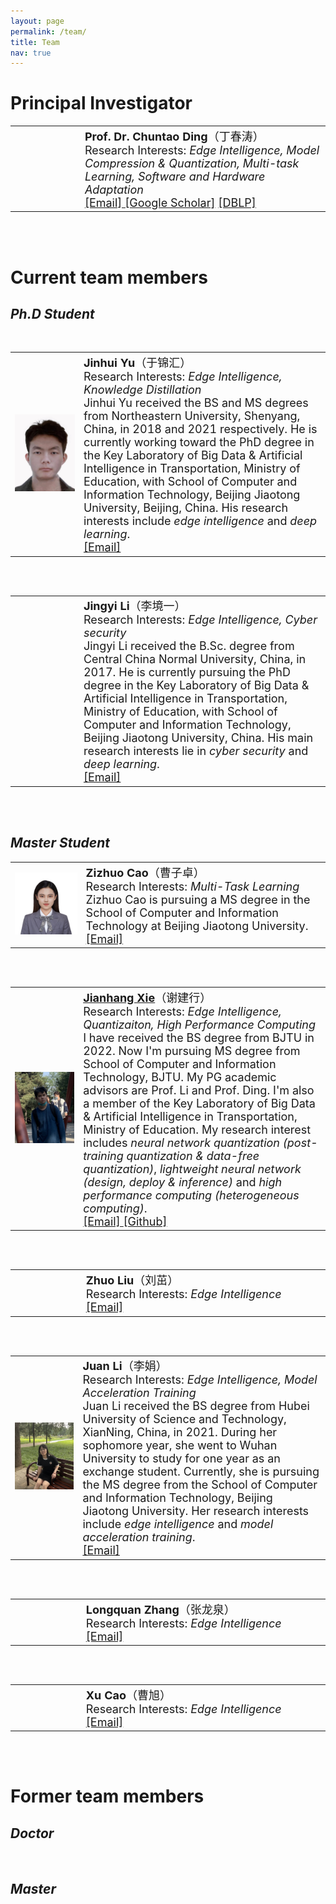 ```yaml
---
layout: page
permalink: /team/
title: Team
nav: true
---
```


# **Principal Investigator**
<table  rules="none">
	<tr>
		<td width="180">
<!-- 			<left>
			<img src="/assets/img/prof_pic.jpg" width=150/>
			</left> -->
		</td>
		<td width="600" >
			<left>
				<font size="4"><b>Prof. Dr. Chuntao Ding</b>（丁春涛）<br/>
<!--                                     Director & PI <br/> -->
                                    Research Interests: <i>Edge Intelligence, Model Compression & Quantization, Multi-task Learning, Software and Hardware Adaptation</i> <br/>
									<a href="mailto:chtding@bjtu.edu.cn">[Email]   </a>
									<a href="https://scholar.google.com/citations?user=MVlO39QAAAAJ&hl=zh-CN&oi=ao">[Google Scholar]</a>
					<a href="https://dblp.org/pid/150/4003.html">[DBLP]   </a>
				</font> 
			</left>
		</td>
    </tr>
</table>
<br>
<br>

# **Current team members**
## *Ph.D Student*
<br>
<table  rules="none">
	<tr>
		<td width="180">
			<left>
			<img src="/assets/img/yujinhui.png" width=150/>
			</left>
		</td>
		<td width="600" >
			<left>
				<font size="4"><b>Jinhui Yu</b>（于锦汇）<br/>
                                    Research Interests: <i>Edge Intelligence, Knowledge Distillation</i> <br/>
				     Jinhui Yu received the BS and MS degrees from Northeastern University, Shenyang, China, in 2018 and 2021 respectively. He is currently working toward the PhD degree in the Key Laboratory of Big Data & Artificial Intelligence in Transportation, Ministry of Education, with School of Computer and Information Technology, Beijing Jiaotong University, Beijing, China. His research interests include <i>edge intelligence</i> and <i>deep learning</i>. <br/>
				<a href="mailto:chuntaoding@163.com">[Email]   </a>
				</font> 
			</left>
		</td>
    </tr>
</table>
<br>
<br>

<table  rules="none">
	<tr>
		<td width="180">
<!-- 			<left>
			<img src="/assets/img/prof_pic.jpg" width=150/>
			</left> -->
		</td>
		<td width="600" >
			<left>
				<font size="4"><b>Jingyi Li</b>（李境一） <br/>
                                    Research Interests: <i>Edge Intelligence, Cyber security</i> <br/>
Jingyi Li received the B.Sc. degree from Central China Normal University, China, in 2017. He is currently pursuing the PhD degree in the Key Laboratory of Big Data & Artificial Intelligence in Transportation, Ministry of Education, with School of Computer and Information Technology, Beijing Jiaotong University, China. His main research interests lie in <i>cyber security</i> and <i>deep learning</i>.<br/>
				<a href="mailto:22110139@bjtu.edu.cn">[Email]</a>
				</font> 
			</left>
		</td>
    </tr>
</table>
<br>
<br>

## *Master Student*
<table  rules="none">
	<tr>
		<td width="180">
			<left>
			<img src="/assets/img/caozizhuo.png" width=150/>
			</left>
		</td>
		<td width="600" >
			<left>
				<font size="4"><b>Zizhuo Cao</b>（曹子卓） <br/>
                                    Research Interests: <i>Multi-Task Learning</i> <br/>
				Zizhuo Cao is pursuing a MS degree in the School of Computer and Information Technology at Beijing Jiaotong University.<br/>
				<a href="mailto:ninelie216@gmail.com">[Email]   </a>
				</font> 
			</left>
		</td>
    </tr>
</table>
<br>
<br>

<table  rules="none">
	<tr>
		<td width="180">
			<left>
			<img src="/assets/img/jhx.png" width=150/>
			</left>
		</td>
		<td width="600" >
			<left>
				<font size="4"><b><a href="https://jianhayes.github.io/">Jianhang Xie</a></b>（谢建行）<br/>
<!--                                     Director & PI <br/> -->
                                    Research Interests: <i>Edge Intelligence, Quantizaiton, High Performance Computing</i> <br/>
					I have received the BS degree from BJTU in 2022. Now I'm pursuing MS degree from School of Computer and Information Technology, BJTU. My PG academic advisors are Prof. Li and Prof. Ding. I'm also a member of the Key Laboratory of Big Data & Artificial Intelligence in Transportation, Ministry of Education. My research interest includes <i>neural network quantization (post-training quantization & data-free quantization)</i>, <i>lightweight neural network (design, deploy & inference)</i> and <i>high performance computing (heterogeneous computing)</i>. <br/>
									<a href="mailto:xiejianhang@bjtu.edu.cn">[Email]   </a>
									<a href="https://github.com/jianhayes">[Github]   </a>
<!-- 									<a href="https://scholar.google.com/citations?hl=zh-CN&user=k4SdlbcAAAAJ">[Google Scholar]</a> -->
				</font> 
			</left>
		</td>
    </tr>
</table>
<br>
<br>

<table  rules="none">
	<tr>
		<td width="180">
<!-- 			<left>
			<img src="/assets/img/prof_pic.jpg" width=150/>
			</left> -->
		</td>
		<td width="600" >
			<left>
				<font size="4"><b>Zhuo Liu</b>（刘茁）<br/>
<!--                                     Director & PI <br/> -->
                                    Research Interests: <i>Edge Intelligence</i> <br/>
									<a href="mailto:chuntaoding@163.com">[Email]   </a>
<!-- 									<a href="https://scholar.google.com/citations?hl=zh-CN&user=k4SdlbcAAAAJ">[Google Scholar]</a> -->
				</font> 
			</left>
		</td>
    </tr>
</table>
<br>
<br>

<table  rules="none">
	<tr>
		<td width="180">
			<left>
			<img src="/assets/img/lijuan.jpg" width=150/>
			</left>
		</td>
		<td width="600" >
			<left>
				<font size="4"><b>Juan Li</b>（李娟）<br/>
                                    Research Interests: <i>Edge Intelligence, Model Acceleration Training</i> <br/>
					Juan Li received the BS degree from Hubei University of Science and Technology, XianNing, China, in 2021. During her sophomore year, she went to Wuhan University to study for one year as an exchange student. Currently, she is pursuing the MS degree from the School of Computer and Information Technology, Beijing Jiaotong University. Her research interests include <i>edge intelligence</i> and <i>model acceleration training</i>.<br/>
									<a href="mailto:lijuan_yimi@163.com">[Email]   </a>
<!-- 									<a href="https://scholar.google.com/citations?hl=zh-CN&user=k4SdlbcAAAAJ">[Google Scholar]</a> -->
				</font> 
			</left>
		</td>
    </tr>
</table>
<br>
<br>

<table  rules="none">
	<tr>
		<td width="180">
<!-- 			<left>
			<img src="/assets/img/prof_pic.jpg" width=150/>
			</left> -->
		</td>
		<td width="600" >
			<left>
				<font size="4"><b>Longquan Zhang</b>（张龙泉）<br/>
<!--                                     Director & PI <br/> -->
                                    Research Interests: <i>Edge Intelligence</i> <br/>
									<a href="mailto:chuntaoding@163.com">[Email]   </a>
<!-- 									<a href="https://scholar.google.com/citations?hl=zh-CN&user=k4SdlbcAAAAJ">[Google Scholar]</a> -->
				</font> 
			</left>
		</td>
    </tr>
</table>
<br>
<br>

<table  rules="none">
	<tr>
		<td width="180">
<!-- 			<left>
			<img src="/assets/img/prof_pic.jpg" width=150/>
			</left> -->
		</td>
		<td width="600" >
			<left>
				<font size="4"><b>Xu Cao</b>（曹旭）<br/>
<!--                                     Director & PI <br/> -->
                                    Research Interests: <i>Edge Intelligence</i> <br/>
									<a href="mailto:chuntaoding@163.com">[Email]   </a>
<!-- 									<a href="https://scholar.google.com/citations?hl=zh-CN&user=k4SdlbcAAAAJ">[Google Scholar]</a> -->
				</font> 
			</left>
		</td>
    </tr>
</table>
<br>
<br>


# **Former team members**
## *Doctor*
<br>

## *Master*
<br>
